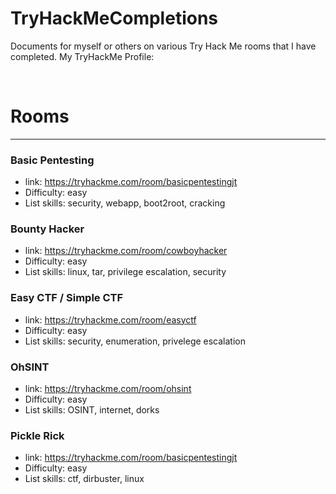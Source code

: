 # TryHackMeCompletions
Documents for myself or others on various Try Hack Me rooms that I have completed.
My TryHackMe Profile: 

&nbsp;
&nbsp;

# Rooms
-------


### Basic Pentesting
  
  * link: https://tryhackme.com/room/basicpentestingjt
  * Difficulty: easy
  * List skills: security, webapp, boot2root, cracking

### Bounty Hacker
  
  * link: https://tryhackme.com/room/cowboyhacker
  * Difficulty: easy
  * List skills: linux, tar, privilege escalation, security

### Easy CTF / Simple CTF
  
  * link: https://tryhackme.com/room/easyctf
  * Difficulty: easy
  * List skills: security, enumeration, privelege escalation

### OhSINT
  
  * link: https://tryhackme.com/room/ohsint
  * Difficulty: easy
  * List skills: OSINT, internet, dorks

### Pickle Rick
  
  * link: https://tryhackme.com/room/basicpentestingjt
  * Difficulty: easy
  * List skills: ctf, dirbuster, linux
